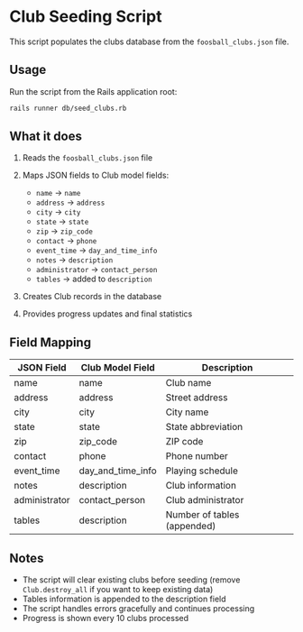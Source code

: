 # Club Seeding Script

This script populates the clubs database from the `foosball_clubs.json` file.

## Usage

Run the script from the Rails application root:

```bash
rails runner db/seed_clubs.rb
```

## What it does

1. Reads the `foosball_clubs.json` file
2. Maps JSON fields to Club model fields:
   - `name` → `name`
   - `address` → `address`
   - `city` → `city`
   - `state` → `state`
   - `zip` → `zip_code`
   - `contact` → `phone`
   - `event_time` → `day_and_time_info`
   - `notes` → `description`
   - `administrator` → `contact_person`
   - `tables` → added to `description`

3. Creates Club records in the database
4. Provides progress updates and final statistics

## Field Mapping

| JSON Field | Club Model Field | Description |
|------------|------------------|-------------|
| name | name | Club name |
| address | address | Street address |
| city | city | City name |
| state | state | State abbreviation |
| zip | zip_code | ZIP code |
| contact | phone | Phone number |
| event_time | day_and_time_info | Playing schedule |
| notes | description | Club information |
| administrator | contact_person | Club administrator |
| tables | description | Number of tables (appended) |

## Notes

- The script will clear existing clubs before seeding (remove `Club.destroy_all` if you want to keep existing data)
- Tables information is appended to the description field
- The script handles errors gracefully and continues processing
- Progress is shown every 10 clubs processed
